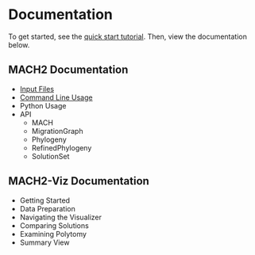 <!-- markdownlint-disable MD007 -->

# Documentation

To get started, see the [quick start tutorial](quickstart.md). Then, view the documentation below.

## MACH2 Documentation

- [Input Files](docs/inputs.md)
- [Command Line Usage](docs/cmdline.md)
- Python Usage
- API
    - MACH
    - MigrationGraph
    - Phylogeny
    - RefinedPhylogeny
    - SolutionSet

## MACH2-Viz Documentation

- Getting Started
- Data Preparation
- Navigating the Visualizer
- Comparing Solutions
- Examining Polytomy
- Summary View
